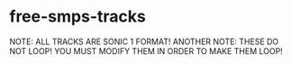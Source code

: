 # free-smps-tracks
NOTE: ALL TRACKS ARE SONIC 1 FORMAT!
ANOTHER NOTE: THESE DO NOT LOOP! YOU MUST MODIFY THEM IN ORDER TO MAKE THEM LOOP!
